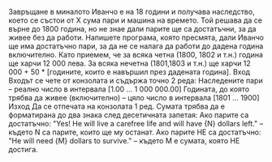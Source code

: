 Завръщане в миналото
Иванчо е на 18 години и получава наследство, което се състои от X сума пари и машина на времето. Той решава да се върне до 1800 година, но не знае дали парите ще са достатъчни, за да живее без да работи. Напишете програма, която пресмята, дали Иванчо ще има достатъчно пари, за да не се налага да работи до дадена година включително. Като приемем, че за всяка четна (1800, 1802 и т.н.) година ще харчи 12 000 лева. За всяка нечетна (1801,1803  и т.н.) ще харчи 12 000 + 50 * [годините, които е навършил през дадената година].
Вход
Входът се чете от конзолата и съдържа точно 2 реда:
Наследените пари – реално число в интервала [1.00 ... 1 000 000.00]
Годината, до която трябва да живее (включително) – цяло число в интервала [1801 ... 1900]
Изход
Да се отпечата на конзолата 1 ред. Сумата трябва да е форматирана до два знака след десетичната запетая:
Ако парите са достатъчно:
"Yes! He will live a carefree life and will have {N} dollars left." – където N са парите, които ще му останат.
Ако парите НЕ са достатъчно:
"He will need {М} dollars to survive." – където M е сумата, която НЕ достига.
